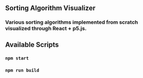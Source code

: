 ## Sorting Algorithm Visualizer
### Various sorting algorithms implemented from scratch visualized through React + p5.js.

## Available Scripts
### `npm start`
### `npm run build`
